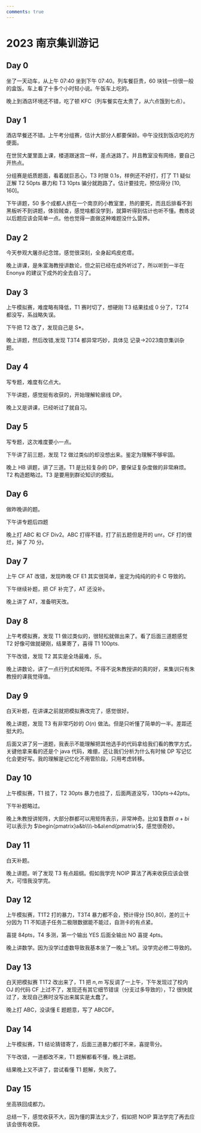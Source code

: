 ```yaml
---
comments: true
---
```


# 2023 南京集训游记

## Day 0

坐了一天动车，从上午 07:40 坐到下午 07:40。列车餐巨贵，60 块钱一份很一般的盒饭。车上看了十多个小时轻小说。午饭车上吃的。

晚上到酒店环境还不错，吃了顿 KFC（列车餐实在太贵了，从六点饿到七点）。

## Day 1

酒店早餐还不错。上午考分组赛，估计大部分人都要保龄。中午没找到饭店吃的方便面。

在世贸大厦里面上课，楼道跟迷宫一样，差点迷路了。并且教室没有网络，要自己开热点。

分组赛是纸质题面，看着就巨恶心，T3 时限 0.1s，样例还不好打，打了 T1 疑似正解 T2 50pts 暴力和 T3 10pts 骗分就跑路了。估计要挂完，预估得分 $[10,160]$。

下午讲题，50 多个成都人挤在一个南京的小教室里，热的要死，而且后排看不到黑板听不到讲题，体验贼查，感觉啥都没学到，就算听得到估计也听不懂。教练说以后题应该会简单一点。他也觉得一直做这种难题没什么营养。

## Day 2

今天参观大屠杀纪念馆，感觉很深刻，全身起鸡皮疙瘩。

晚上讲课，是朱富海教授讲数论，但之前已经在成外听过了，所以听到一半在 Enonya 的建议下成外的全去自习了。

## Day 3

上午模拟赛，难度略有降低，T1 赛时切了，想硬刚 T3 结果挂成 0 分了，T2T4 都没写，系战略失误。

下午把 T2 改了，发现自己是 S*。

晚上讲题，然后改错,发现 T3T4 都异常巧妙，具体见 记录->2023南京集训杂题。

## Day 4

写专题，难度有亿点大。

下午讲题，感觉挺有收获的，开始理解轮廓线 DP。

晚上又是讲课，已经听过了就自习。

## Day 5

写专题，这次难度要小一点。

下午讲了前三题，发现 T2 做过类似的却没想出来。鉴定为理解不够牢固。

晚上 HB 讲题，讲了三道。T1 是比较复杂的 DP，要保证复杂度做的非常麻烦。T2 构造题略过。T3 是要用到群论知识的模拟。

## Day 6

做昨晚讲的题。

下午讲专题后四题

晚上打 ABC 和 CF Div2。ABC 打得不错，打了前五题但是开的 unr。CF 打的很烂，掉了 70 分。

## Day 7

上午 CF AT 改错，发现昨晚 CF E1 其实很简单，鉴定为纯纯的的卡 C 导致的。

下午继续补题，把 CF 补完了，AT 还没补。

晚上讲了 AT，准备明天改。

## Day 8

上午考模拟赛，发现 T1 做过类似的，很轻松就做出来了。看了后面三道题感觉 T2 好像可做就硬刚，结果寄了，喜得 T1 100pts.

下午改错，发现 T2 其实是全场最难，乐。

晚上讲数论，讲了一点行列式和矩阵。不得不说朱教授讲的真的好，来集训只有朱教授的课我觉得值。

## Day 9

白天补题，在讲课之前就把模拟赛改完了，感觉很好。

晚上讲题，发现 T3 有非常巧妙的 $O(n)$ 做法。但是只听懂了简单的一半。差距还挺大的。

后面又讲了另一道题，我表示不能理解把其他选手的代码拿给我们看的教学方式，关键他拿来看的还是个 java 代码，难绷，还让我们分析为什么有时候 DP 写记忆化会更好写。我的理解是记忆化不用管阶段，只用考虑转移。

## Day 10

上午模拟赛，T1 挂了，T2 30pts 暴力也挂了，后面两道没写，130pts->42pts。

下午补题略过。

晚上朱教授讲矩阵，大部分群都可以用矩阵表示，非常神奇。比如复数群 $a+bi$ 可以表示为 $\begin{pmatrix}a&b\\\\-b&a\end{pmatrix}$，感觉很奇妙。

## Day 11

白天补题。

晚上讲题。听了发现 T3 有点超纲。假如我学完 NOIP 算法了再来收获应该会很大，可惜我没学完。

## Day 12

上午模拟赛，T1T2 打的暴力，T3T4 暴力都不会，预计得分 [50,80]，差的三十分因为 T1 不知道子任务二极限数据能不能过，自测卡的有点紧。

喜提 84pts，T4 多测，第一个输出 YES 后面全输出 NO 喜提 4pts。

晚上讲数学。因为没学过虚数导致我基本坐了一晚上飞机。没学完必修二导致的。

## Day 13

白天把模拟赛 T1T2 改出来了，T1 把 $n,m$ 写反调了一上午，下午发现过了校内 OJ 的代码 CF 上过不了，发现还有其它细节错误（分支过多导致的），T2 很快就过了，发现自己赛时没写出来属实是太蠢了。

晚上打 ABC，没读懂 E 题题意，写了 ABCDF。

## Day 14

上午模拟赛，T1 结论猜错寄了，后面三道暴力都打不来，喜提零分。

下午改错，一道都改不来，T1 题解都看不懂，晚上讲题。

结果晚上又不讲了，尝试看懂 T1 题解，失败了。

## Day 15

坐高铁回成都力。

总结一下，感觉收获不大，因为懂的算法太少了，假如把 NOIP 算法学完了再去应该会很有收获。